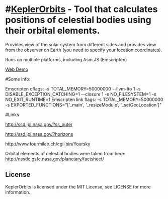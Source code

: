 #[KeplerOrbits](https://github.com/podgorskiy/KeplerOrbits) - Tool that calculates positions of celestial bodies using their orbital elements.
============================================================================

Provides view of the solar system from different sides and provides view from the observer on Earth (you need to specify your location coordinates).

Runs on multiple platforms, including Asm.JS (Emscripten)

[Web Demo](http://podgorskiy.com/KeplerOrbits/KeplerOrbits.html)

#Some info:

Emscripten cflags: -s TOTAL_MEMORY=50000000 --llvm-lto 1 -s DISABLE_EXCEPTION_CATCHING=1 --closure 1 -s NO_FILESYSTEM=1  -s NO_EXIT_RUNTIME=1 
Emscripten link flags: -s TOTAL_MEMORY=50000000 -s EXPORTED_FUNCTIONS="['_main', '_resizeModule', '_setGeoLocation']" 

#Links

http://ssd.jpl.nasa.gov/?ss_outer

http://ssd.jpl.nasa.gov/?horizons

http://www.fourmilab.ch/cgi-bin/Yoursky

Orbital elements of celestial bodies were taken from here: 
http://nssdc.gsfc.nasa.gov/planetary/factsheet/ 

License
-------

KeplerOrbits is licensed under the MIT License, see LICENSE for more information.
